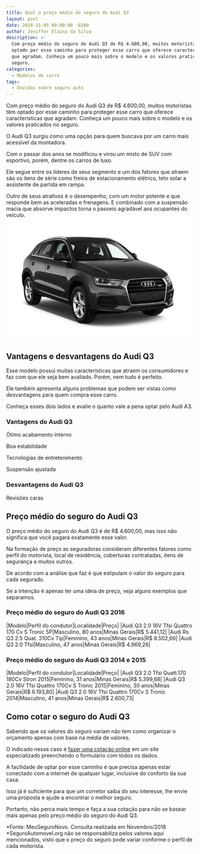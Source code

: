 ```yaml
---
title: Qual o preço médio do seguro do Audi Q3
layout: post
date: 2018-11-05 00:00:00 -0200
author: Jeniffer Elaina da Silva
description: >-
  Com preço médio do seguro do Audi Q3 de R$ 4.600,00, muitos motoristas têm
  optado por esse caminho para proteger esse carro que oferece características
  que agradam. Conheça um pouco mais sobre o modelo e os valores praticados no
  seguro.
categories:
  - Modelos de carro
tags:
  - Dúvidas sobre seguro auto
---
```


Com pre&ccedil;o m&eacute;dio do seguro do Audi Q3 de R$ 4.600,00, muitos motoristas t&ecirc;m optado por esse caminho para proteger esse carro que oferece caracter&iacute;sticas que agradam. Conhe&ccedil;a um pouco mais sobre o modelo e os valores praticados no seguro.

O Audi Q3 surgiu como uma op&ccedil;&atilde;o para quem buscava por um carro mais acess&iacute;vel da montadora.

Com o passar dos anos se modificou e virou um misto de SUV com esportivo, por&eacute;m, dentre os carros de luxo.

Ele segue entre os l&iacute;deres de seus segmento e um dos fatores que atraem s&atilde;o os itens de s&eacute;rie como freios de estacionamento el&eacute;trico, teto solar a assistente de partida em rampa.

Outro de seus atrativos &eacute; o desempenho, com um motor potente e que responde bem as aceleradas e frenagens. E combinado com a suspens&atilde;o macia que absorve impactos torna o passeio agrad&aacute;vel aos ocupantes do ve&iacute;culo.![Qual o preço médio do seguro do Audi Q3](/uploads/qual-o-preco-medio-do-seguro-do-audi-q3.jpg "Qual o preço médio do seguro do Audi Q3")

## Vantagens e desvantagens do Audi Q3

Esse modelo possui muitas caracter&iacute;sticas que atraem os consumidores e faz com que ele seja bem avaliado. Por&eacute;m, nem tudo &eacute; perfeito.

Ele tamb&eacute;m apresenta alguns problemas que podem ser vistas como desvantagens para quem compra esse carro.

Conhe&ccedil;a esses dois lados e avalie o quanto vale a pena optar pelo Audi A3.

### Vantagens do Audi Q3

&Oacute;timo acabamento interno

Boa estabilidade

Tecnologias de entretenimento

Suspens&atilde;o ajustada

### Desvantagens do Audi Q3

Revis&otilde;es caras

## Pre&ccedil;o m&eacute;dio do seguro do Audi Q3

O pre&ccedil;o m&eacute;dio do seguro do Audi Q3 &eacute; de R$ 4.600,00, mas isso n&atilde;o significa que voc&ecirc; pagar&aacute; exatamente esse valor.

Na forma&ccedil;&atilde;o de pre&ccedil;o as seguradoras consideram diferentes fatores como perfil do motorista, local de resid&ecirc;ncia, coberturas contratadas, itens de seguran&ccedil;a e muitos outros.

De acordo com a an&aacute;lise que faz &eacute; que estipulam o valor do seguro para cada segurado.

Se a inten&ccedil;&atilde;o &eacute; apenas ter uma ideia de pre&ccedil;o, veja alguns exemplos que separamos.

### Pre&ccedil;o m&eacute;dio do seguro do Audi Q3 2016

|Modelo|Perfil do condutor|Localidade|Pre&ccedil;o|
|Audi Q3 2.0 16V Tfsi Quattro 170 Cv S Tronic 5P|Masculino, 80 anos|Minas Gerais|R$ 5.441,12|
|Audi Rs Q3 2.5 Quat. 310Cv Tip|Feminino, 43 anos|Minas Gerais|R$ 8.502,66|
|Audi Q3 2.0 Tfsi|Masculino, 47 anos|Minas Gerais|R$ 4.969,26|

### Pre&ccedil;o m&eacute;dio do seguro do Audi Q3 2014 e 2015

|Modelo|Perfil do condutor|Localidade|Pre&ccedil;o|
|Audi Q3 2.0 Tfsi Quatt.170 180Cv Stron 2015|Feminino, 31 anos|Minas Gerais|R$ 5.399,68|
|Audi Q3 2.0 16V Tfsi Quattro 170Cv S Tronic 2015|Feminino, 30 anos|Minas Gerais|R$ 6.193,80|
|Audi Q3 2.0 16V Tfsi Quattro 170Cv S Tronic 2014|Masculino, 41 anos|Minas Gerais|R$ 2.600,73|

## Como cotar o seguro do Audi Q3

Sabendo que os valores do seguro variam n&atilde;o tem como organizar o or&ccedil;amento apenas com base na m&eacute;dia de valores.

O indicado nesse caso &eacute; [fazer uma cota&ccedil;&atilde;o online](https://www.segurodeautomovel.org/cotacao-online-seguro-auto) em um site especializado preenchendo o formul&aacute;rio com todos os dados.

A facilidade de optar por esse caminho &eacute; que precisa apenas estar conectado com a internet de qualquer lugar, inclusive do conforto da sua casa.

Isso j&aacute; &eacute; suficiente para que um corretor saiba do seu interesse, lhe envie uma proposta e ajude a encontrar o melhor seguro.

Portanto, n&atilde;o perca mais tempo e fa&ccedil;a a sua cota&ccedil;&atilde;o para n&atilde;o se basear mais apenas pelo pre&ccedil;o m&eacute;dio do seguro do Audi Q3.

\*Fonte: MeuSeguroNovo. Consulta realizada em Novembro/2018<br>\*SeguroAutomovel.org n&atilde;o se responsabiliza pelos valores aqui mencionados, visto que o pre&ccedil;o do seguro pode variar conforme o perfil de cada motorista.

&nbsp;